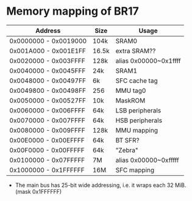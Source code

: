 # Memory mapping of BR17

|  Address              | Size   | Usage                 |
|-----------------------|--------|-----------------------|
| 0x0000000 - 0x0019000 | 104k   | SRAM0                 |
| 0x001A000 - 0x001E1FF | 16.5k  | extra SRAM??          |
| 0x0020000 - 0x003FFFF | 128k   | alias 0x00000~0x1ffff |
| 0x0040000 - 0x0045FFF | 24k    | SRAM1                 |
| 0x0048000 - 0x00497FF | 6k     | SFC cache tag         |
| 0x0049800 - 0x00498FF | 256    | MMU tag0              |
| 0x0050000 - 0x00527FF | 10k    | MaskROM               |
| 0x0060000 - 0x006FFFF | 64k    | LSB peripherals       |
| 0x0070000 - 0x007FFFF | 64k    | HSB peripherals       |
| 0x0080000 - 0x009FFFF | 128k   | MMU mapping           |
| 0x00E0000 - 0x00EFFFF | 64k    | BT SFR?               |
| 0x00F0000 - 0x00FFFFF | 64k    | "Zebra"               |
| 0x0100000 - 0x07FFFFF | 7M     | alias 0x00000~0xfffff |
| 0x1000000 - 0x1FFFFFF | 16M    | SFC mapping           |

- The main bus has 25-bit wide addressing, i.e. it wraps each 32 MiB. (mask 0x1FFFFFF)
